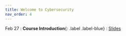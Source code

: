 ```yaml
---
title: Welcome to Cybersecurity
nav_order: 4
---
```


Feb 27
: **Course Introduction**{: .label .label-blue}
  : [Slides](#)
